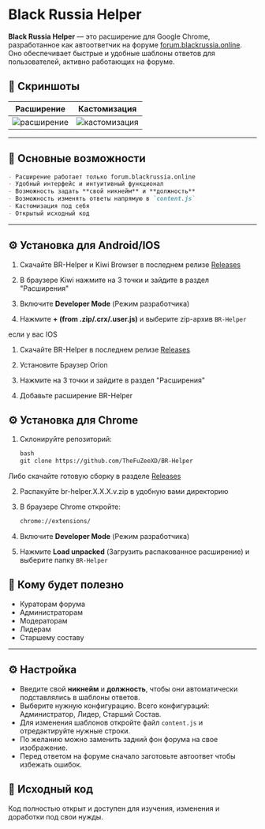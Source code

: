 # Black Russia Helper

**Black Russia Helper** — это расширение для Google Chrome, разработанное как автоответчик на форуме [forum.blackrussia.online](https://forum.blackrussia.online). Оно обеспечивает быстрые и удобные шаблоны ответов для пользователей, активно работающих на форуме.

## 📸 Скриншоты

| Расширение | Кастомизация |
| --- | --- | 
| ![расширение](https://i.postimg.cc/tgCKRT3S/screenshot1.png) | ![кастомизация](https://i.postimg.cc/g2MMDKhs/screenshot2.png) |

---

## 🧩 Основные возможности
```markdown
- Расширение работает только forum.blackrussia.online
- Удобный интерфейс и интуитивный функционал
- Возможность задать **свой никнейм** и **должность**
- Возможность изменять ответы напрямую в `content.js`
- Кастомизация под себя
- Открытый исходный код
```

---

## ⚙️ Установка для Android/IOS

1. Скачайте BR-Helper и Kiwi Browser в последнем релизе [Releases](https://github.com/TheFuZeeXD/BR-Helper/releases)

2. В браузере Kiwi нажмите на 3 точки и зайдите в раздел "Расширения" 

4. Включите **Developer Mode** (Режим разработчика)
5. Нажмите **+ (from .zip/.crx/.user.js)** и выберите zip-архив `BR-Helper`

если у вас IOS 

1. Скачайте BR-Helper в последнем релизе [Releases](https://github.com/TheFuZeeXD/BR-Helper/releases)
   
3. Установите Браузер Orion

4. Нажмите на 3 точки и зайдите в раздел "Расширения"

5. Добавьте расширение BR-Helper

## ⚙️ Установка для Chrome

1. Склонируйте репозиторий:
   ```markdown
   bash
   git clone https://github.com/TheFuZeeXD/BR-Helper
   ```

Либо скачайте готовую сборку в разделе [Releases](https://github.com/TheFuZeeXD/BR-Helper/releases)

2. Распакуйте br-helper.X.X.X.v.zip в удобную вами директорию

4. В браузере Chrome откройте:
     ```markdown
   chrome://extensions/
   ```
5. Включите **Developer Mode** (Режим разработчика)
6. Нажмите **Load unpacked** (Загрузить распакованное расширение) и выберите папку `BR-Helper`

## 👤 Кому будет полезно

* Кураторам форума
* Администраторам
* Модераторам
* Лидерам
* Старшему составу

---

## ⚙️ Настройка

* Введите свой **никнейм** и **должность**, чтобы они автоматически подставлялись в шаблоны ответов.
* Выберите нужную конфигурацию. Всего конфигураций: Администратор, Лидер, Старший Состав.
* Для изменения шаблонов откройте файл `content.js` и отредактируйте нужные строки.
* По желанию можно заменить задний фон форума на свое изображение.
* Перед ответом на форуме сначало заготовьте автоответ чтобы избежать ошибок.

## 📂 Исходный код

Код полностью открыт и доступен для изучения, изменения и доработки под свои нужды.
